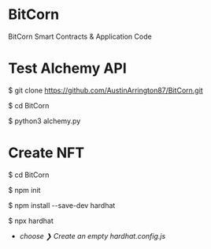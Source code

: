 # BitCorn
BitCorn Smart Contracts &amp; Application Code

# Test Alchemy API
$ git clone https://github.com/AustinArrington87/BitCorn.git

$ cd BitCorn

$ python3 alchemy.py

# Create NFT 

$ cd BitCorn

$ npm init 

$ npm install --save-dev hardhat

$ npx hardhat

* *choose ❯ Create an empty hardhat.config.js*
